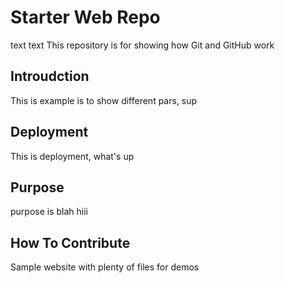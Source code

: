 # Starter Web Repo
text text
This repository is for showing how Git and GitHub work

## Introudction

This is example is to show different pars, sup

## Deployment

This is deployment, what's up

## Purpose
purpose is blah
hiii

## How To Contribute


Sample website with plenty of files for demos